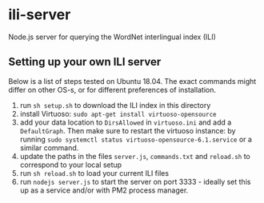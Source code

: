 # ili-server
Node.js server for querying the WordNet interlingual index (ILI)

## Setting up your own ILI server

Below is a list of steps tested on Ubuntu 18.04. The exact commands might differ on other OS-s, or for different preferences of installation. 

1. run `sh setup.sh` to download the ILI index in this directory
2. install Virtuoso: `sudo apt-get install virtuoso-opensource`
3. add your data location to `DirsAllowed` in `virtuoso.ini` and add a `DefaultGraph`. Then make sure to restart the virtuoso instance: by running `sudo systemctl status virtuoso-opensource-6.1.service` or a similar command.
4. update the paths in the files `server.js`, `commands.txt` and `reload.sh` to correspond to your local setup
5. run `sh reload.sh` to load your current ILI files
6. run `nodejs server.js` to start the server on port 3333 - ideally set this up as a service and/or with PM2 process manager.
